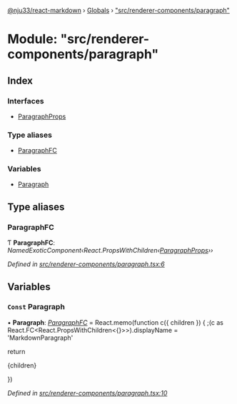 [@nju33/react-markdown](../README.md) › [Globals](../globals.md) › ["src/renderer-components/paragraph"](_src_renderer_components_paragraph_.md)

# Module: "src/renderer-components/paragraph"

## Index

### Interfaces

* [ParagraphProps](../interfaces/_src_renderer_components_paragraph_.paragraphprops.md)

### Type aliases

* [ParagraphFC](_src_renderer_components_paragraph_.md#paragraphfc)

### Variables

* [Paragraph](_src_renderer_components_paragraph_.md#const-paragraph)

## Type aliases

###  ParagraphFC

Ƭ **ParagraphFC**: *NamedExoticComponent‹React.PropsWithChildren‹[ParagraphProps](../interfaces/_src_renderer_components_paragraph_.paragraphprops.md)››*

*Defined in [src/renderer-components/paragraph.tsx:6](https://github.com/nju33/react-markdown/blob/6bc1522/src/renderer-components/paragraph.tsx#L6)*

## Variables

### `Const` Paragraph

• **Paragraph**: *[ParagraphFC](_src_renderer_components_paragraph_.md#paragraphfc)* = React.memo(function c({ children }) {
  ;(c as React.FC<React.PropsWithChildren<{}>>).displayName =
    'MarkdownParagraph'

  return <p className="md__paragraph">{children}</p>
})

*Defined in [src/renderer-components/paragraph.tsx:10](https://github.com/nju33/react-markdown/blob/6bc1522/src/renderer-components/paragraph.tsx#L10)*
